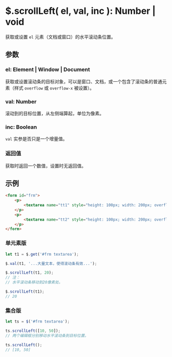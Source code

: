 # $.scrollLeft( el, val, inc ): Number | void

获取或设置 `el` 元素（文档或窗口）的水平滚动条位置。


## 参数

### el: Element | Window | Document

获取或设置滚动条的目标对象，可以是窗口、文档，或一个包含了滚动条的普通元素（样式 `overflow` 或 `overflow-x` 被设置）。


### val: Number

滚动到的目标位置，从左侧端算起，单位为像素。


### inc: Boolean

`val` 实参是否只是一个增量值。


### 返回值

获取时返回一个数值，设置时无返回值。


## 示例

```html
<form id="frm">
    <p>
        <textarea name="tt1" style="height: 100px; width: 200px; overflow: scroll; white-space: pre;">第一个编辑框。</textarea>
    </p>
    <p>
        <textarea name="tt2" style="height: 100px; width: 200px; overflow: scroll; white-space: pre;">The second editbox.</textarea>
    </p>
</form>
```


### 单元素版

```js
let t1 = $.get('#frm textarea');

$.val(t1, '...大量文本，使得滚动条有效...');

$.scrollLeft(t1, 20);
// 注：
// 水平滚动条移动到20像素处。

$.scrollLeft(t1);
// 20
```


### 集合版

```js
let ts = $('#frm textarea');

ts.scrollLeft([10, 50]);
// 两个编辑框分别移动水平滚动条到目标位置。

ts.scrollLeft();
// [10, 50]
```
